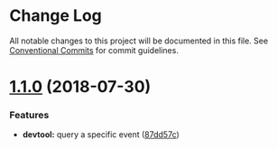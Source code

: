 # Change Log

All notable changes to this project will be documented in this file.
See [Conventional Commits](https://conventionalcommits.org) for commit guidelines.

<a name="1.1.0"></a>
# [1.1.0](https://github.com/tungv/heq/compare/@heq/server-lokijs@1.0.1...@heq/server-lokijs@1.1.0) (2018-07-30)


### Features

* **devtool:** query a specific event ([87dd57c](https://github.com/tungv/heq/commit/87dd57c))
